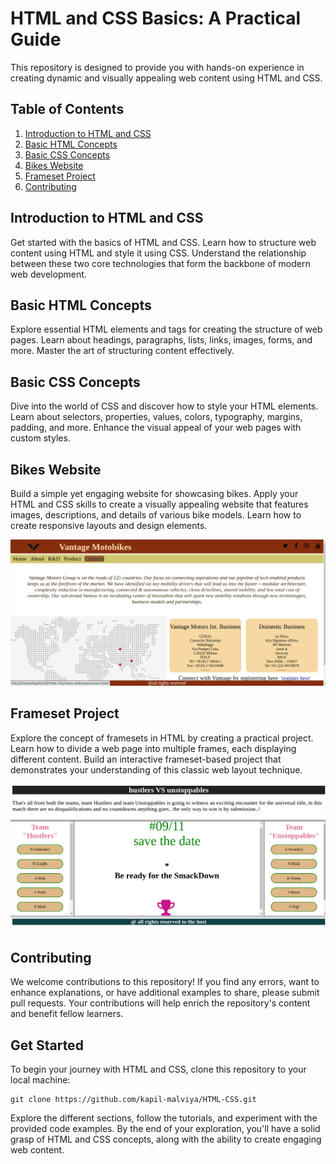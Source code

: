 # HTML and CSS Basics: A Practical Guide

This repository is designed to provide you with hands-on experience in creating dynamic and visually appealing web content 
using HTML and CSS.

## Table of Contents

1. [Introduction to HTML and CSS](#introduction-to-html-and-css)
2. [Basic HTML Concepts](#basic-html-concepts)
3. [Basic CSS Concepts](#basic-css-concepts)
4. [Bikes Website](#https://github.com/kapil-malviya/HTML-CSS/tree/main/static%20website)
5. [Frameset Project](#https://github.com/kapil-malviya/HTML-CSS/tree/main/frameset)
6. [Contributing](#contributing)


## Introduction to HTML and CSS

Get started with the basics of HTML and CSS. Learn how to structure web content using HTML and style it using CSS. 
Understand the relationship between these two core technologies that form the backbone of modern web development.

## Basic HTML Concepts

Explore essential HTML elements and tags for creating the structure of web pages. Learn about headings, paragraphs, 
lists, links, images, forms, and more. Master the art of structuring content effectively.

## Basic CSS Concepts

Dive into the world of CSS and discover how to style your HTML elements. Learn about selectors, properties, values, 
colors, typography, margins, padding, and more. Enhance the visual appeal of your web pages with custom styles.

## Bikes Website

Build a simple yet engaging website for showcasing bikes. Apply your HTML and CSS skills to create a visually appealing 
website that features images, descriptions, and details of various bike models. Learn how to create responsive layouts 
and design elements.

![Bikes Project](images/bikes.png)


## Frameset Project

Explore the concept of framesets in HTML by creating a practical project. Learn how to divide a web page into multiple 
frames, each displaying different content. Build an interactive frameset-based project that demonstrates your understanding 
of this classic web layout technique.

![Frameset Project](images/frameset.png)


## Contributing

We welcome contributions to this repository! If you find any errors, want to enhance explanations, or have additional 
examples to share, please submit pull requests. Your contributions will help enrich the repository's content and benefit 
fellow learners.



## Get Started

To begin your journey with HTML and CSS, clone this repository to your local machine:

```
git clone https://github.com/kapil-malviya/HTML-CSS.git
```

Explore the different sections, follow the tutorials, and experiment with the provided code examples. By the end of your 
exploration, you'll have a solid grasp of HTML and CSS concepts, along with the ability to create engaging web content.
